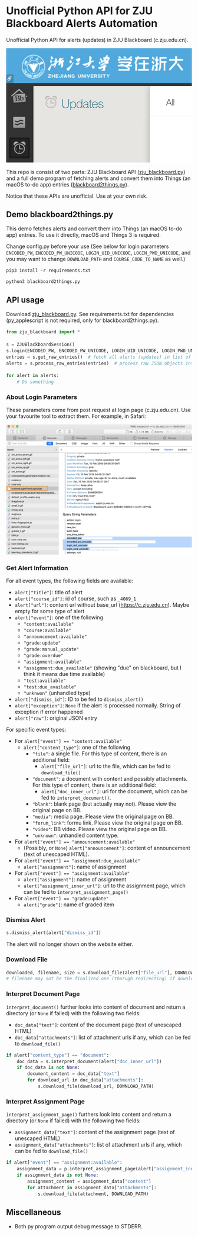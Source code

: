 # Unofficial Python API for ZJU Blackboard Alerts Automation

Unofficial Python API for alerts (updates) in ZJU Blackboard (c.zju.edu.cn).

![](resources/2020-02-15-16-06-32.png)

This repo is consist of two parts: ZJU Blackboard API ([zju_blackboard.py](zju_blackboard.py)) and a full demo program of
fetching alerts and convert them into Things (an macOS to-do app) entries ([blackboard2things.py](blackboard2things.py)).

Notice that these APIs are unofficial. Use at your own risk.

## Demo blackboard2things.py

This demo fetches alerts and convert them into Things (an macOS to-do app) entries. To use it directly, macOS and Things 3 is required.

Change config.py before your use (See below for login parameters `ENCODED_PW`, `ENCODED_PW_UNICODE`, `LOGIN_UID_UNICODE`, `LOGIN_PWD_UNICODE`, and you may want to change `DOWNLOAD_PATH` and `COURSE_CODE_TO_NAME` as well.)

```shell
pip3 install -r requirements.txt
```

```shell
python3 blackboard2things.py
```

## API usage

Download [zju_blackboard.py](zju_blackboard.py). See requirements.txt for dependencies (py_applescript is not required, only for blackboard2things.py).

```py
from zju_blackboard import *

s = ZJUBlackboardSession()
s.login(ENCODED_PW, ENCODED_PW_UNICODE, LOGIN_UID_UNICODE, LOGIN_PWD_UNICODE)  # see below for these parameters
entries = s.get_raw_entries()  # fetch all alerts (updates) in list of JSON objects
alerts = s.process_raw_entries(entries)  # process raw JSON objects into alert objects

for alert in alerts:
    # Do something
```

### About Login Parameters
These parameters come from post request at login page (c.zju.edu.cn). Use your favourite tool to extract them. For example, in Safari:

![](resources/2020-02-15-16-21-00.png)

### Get Alert Information

For all event types, the following fields are available:
* `alert["title"]`: title of alert
* `alert["course_id"]`: id of course, such as `_4069_1`
* `alert["url"]`: content url without base_url (https://c.zju.edu.cn). Maybe empty for some type of alert
* `alert["event"]`: one of the following
  * `"content:available"`
  * `"course:available"`
  * `"announcement:available"`
  * `"grade:update"`
  * `"grade:manual_update"`
  * `"grade:overdue"`
  * `"assignment:available"`
  * `"assignment:due_available"` (showing "due" on blackboard, but I think it means due time available)
  * `"test:available"`
  * `"test:due_available"`
  * `"unknwon"` (unhandled type)
* `alert["dismiss_id"]`: ID to be fed to `dismiss_alert()`
* `alert["exception"]`: `None` if the alert is processed normally. String of exception if error happened
* `alert["raw"]`: original JSON entry

For specific event types:
* For `alert["event"] == "content:available"`
  * `alert["content_type"]`: one of the following
    * `"file"`: a single file. For this type of content, there is an additional field: 
        * `alert["file_url"]`: url to the file, which can be fed to `download_file()`
    * `"document"`: a document with content and possibly attachments. For this type of content, there is an additional field:
        * `alert["doc_inner_url"]`: url for the document, which can be fed to `interpret_document()`.
    * `"blank"`: blank page (but actually may not). Please view the original page on BB.
    * `"media"`: media page. Please view the original page on BB.
    * `"forum_link"`: formu link. Please view the original page on BB.
    * `"video"`: BB video. Please view the original page on BB.
    * `"unknown"`: unhandled content type.
* For `alert["event"] == "announcement:available"`
  * (Possibly, or `None`) `alert["announcement"]`: content of announcement (text of unescaped HTML).
* For `alert["event"] == "assignment:due_available"`
  * `alert["assignment"]`: name of assignment
* For `alert["event"] == "assignment:available"`
  * `alert["assignment"]`: name of assignment
  * `alert["assignment_inner_url"]`: url to the assignment page, which can be fed to `interpret_assignment_page()`
* For `alert["event"] == "grade:update"`
  * `alert["grade"]`: name of graded item

### Dismiss Alert
```py
s.dismiss_alert(alert["dismiss_id"])
```

The alert will no longer shown on the website either.

### Download File
```py
downloaded, filename, size = s.download_file(alert["file_url"], DOWNLOAD_PATH, MAXIMAL_DOWNLOAD_SIZE)
# filename may not be the finalized one (thorugh redirecting) if download is canceled due to oversize
```

### Interpret Document Page

`interpret_document()` further looks into content of document and return a directory (or `None` if failed) with the following two fields:
* `doc_data["text"]`: content of the document page (text of unescaped HTML)
* `doc_data["attachments"]`: list of attachment urls if any, which can be fed to `download_file()`

```py
if alert["content_type"] == "document":
    doc_data = s.interpret_document(alert["doc_inner_url"])
    if doc_data is not None:
        document_content = doc_data["text"]
        for download_url in doc_data["attachments"]:
            s.download_file(download_url, DOWNLOAD_PATH)
```

### Interpret Assignment Page

`interpret_assignment_page()` furthers look into content and return a directory (or `None` if failed) with the following two fields:
* `assignment_data["text"]`: content of the assignment page (text of unescaped HTML)
* `assignment_data["attachments"]`: list of attachment urls if any, which can be fed to `download_file()`

```py
if alert["event"] == "assignment:available":
    assignment_data = p.interpret_assignment_page(alert["assignment_inner_url"])
    if assignment_data is not None:
        assignment_content = assignment_data["content"]
        for attachment in assignment_data["attachments"]:
            s.download_file(attachment, DOWNLOAD_PATH)
```

## Miscellaneous
* Both py program output debug message to STDERR.
